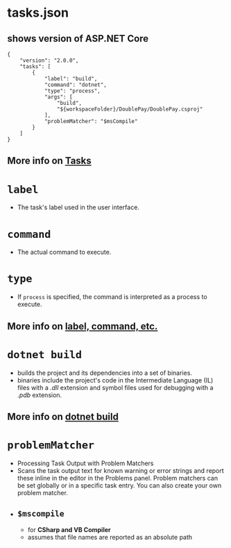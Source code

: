 # tasks.json
## shows version of ASP<span>.NET Core

```
{
    "version": "2.0.0",
    "tasks": [
        {
            "label": "build",
            "command": "dotnet",
            "type": "process",
            "args": [
                "build",
                "${workspaceFolder}/DoublePay/DoublePay.csproj"
            ],
            "problemMatcher": "$msCompile"
        }
    ]
}
```
## More info on [Tasks](https://code.visualstudio.com/docs/editor/tasks-v1)

# `label`
- The task's label used in the user interface.
# `command`
- The actual command to execute.
# `type`
- If `process` is specified, the command is interpreted as a process to execute.

## More info on [label, command, etc.](https://code.visualstudio.com/docs/editor/tasks)

# `dotnet build`
- builds the project and its dependencies into a set of binaries.
- binaries include the project's code in the Intermediate Language (IL) files with a *.dll* extension and symbol files used for debugging with a *.pdb* extension.

## More info on [dotnet build](https://docs.microsoft.com/en-us/dotnet/core/tools/dotnet-build?tabs=netcore2x)

# `problemMatcher`
- Processing Task Output with Problem Matchers
- Scans the task output text for known warning or error strings and report these inline in the editor in the Problems panel. Problem matchers can be set globally or in a specific task entry. You can also create your own problem matcher.
- ## `$mscompile`
  - for **CSharp and VB Compiler**
  - assumes that file names are reported as an absolute path
